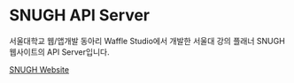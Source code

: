 # SNUGH API Server
서울대학교 웹/앱개발 동아리 Waffle Studio에서 개발한 서울대 강의 플래너 SNUGH 웹사이트의 API Server입니다. 

[SNUGH Website](http://snugh.s3-website.ap-northeast-2.amazonaws.com)
